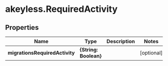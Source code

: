# akeyless.RequiredActivity

## Properties

Name | Type | Description | Notes
------------ | ------------- | ------------- | -------------
**migrationsRequiredActivity** | **{String: Boolean}** |  | [optional] 


